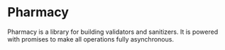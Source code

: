 # Pharmacy

Pharmacy is a library for building validators and sanitizers. It is powered with
promises to make all operations fully asynchronous.
